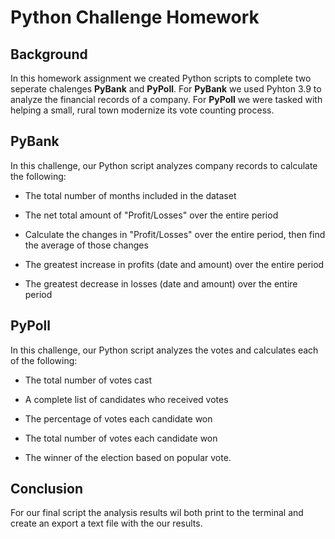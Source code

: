 # Python Challenge Homework

## Background

In this homework assignment we created Python scripts to complete two seperate chalenges **PyBank** and **PyPoll**. For **PyBank** we used Pyhton 3.9 to analyze the financial records of a company. For **PyPoll** we were tasked with helping a small, rural town modernize its vote counting process. 

## PyBank

In this challenge, our Python script analyzes company records to calculate the following:

  * The total number of months included in the dataset

  * The net total amount of "Profit/Losses" over the entire period

  * Calculate the changes in "Profit/Losses" over the entire period, then find the average of those changes

  * The greatest increase in profits (date and amount) over the entire period

  * The greatest decrease in losses (date and amount) over the entire period

## PyPoll

In this challenge, our Python script analyzes the votes and calculates each of the following:

  * The total number of votes cast

  * A complete list of candidates who received votes

  * The percentage of votes each candidate won

  * The total number of votes each candidate won

  * The winner of the election based on popular vote.

  ## Conclusion

For our final script the analysis results wil both print to the terminal and create an export a text file with the our results.